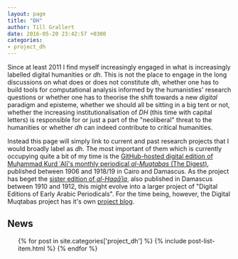 ```yaml
---
layout: page
title: "DH"
author: Till Grallert
date: 2016-05-20 23:42:57 +0300
categories:
- project_dh
---
```


Since at least 2011 I find myself increasingly engaged in what is increasingly labelled digital humanities or *dh*. This is not the place to engage in the long discussions on what does or does not constitute *dh*, whether one has to build tools for computational analysis informed by the humanisties' research questions or whether one has to theorise the shift towards a new *digital* paradigm and episteme, whether we should all be sitting in a big tent or not, whether the increasing institutionalisation of *DH* (this time with capital letters) is responsible for or just a part of the "neoliberal" threat to the humanities or whether *dh* can indeed contribute to critical humanities.

Instead this page will simply link to current and past research projects that I would broadly label as *dh*. The most important of them which is currently occupying quite a bit of my time is the [GitHub-hosted digital edition of Muḥammad Kurd ʿAlī's monthly periodical *al-Muqtabas* (The Digest)](https://www.github.com/tillgrallert/digital-muqtabas), published between 1906 and 1918/19 in Cairo and Damascus. As the project has beget the [sister edition of *al-Haqāʾiq*](https://www.github.com/tillgrallert/digital-haqaiq), also published in Damascus between 1910 and 1912, this might evolve into a larger project of "Digital Editions of Early Arabic Periodicals". For the time being, however, the Digital Muqtabas project has it's own [project blog](https://tillgrallert.github.io/digital-muqtabas).

## News 

<ul class="post-list">
{% for post in site.categories['project_dh'] %}
  {% include post-list-item.html %}
{% endfor %}
</ul>